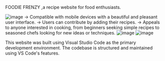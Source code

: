 FOODIE FRENZY ,a recipe website for food enthusiasts.

![image](https://github.com/Mamoonalatif/RECIPE-WEBSITE/assets/151760913/2df799af-893b-444f-921b-cefda44dee71)
-> Compatible with mobile devices with a beautiful and pleasant user interface.
-> Users can contribute by adding their recipes.
-> Appeals to anyone interested in cooking, from beginners seeking simple recipes to seasoned chefs looking for new ideas or techniques.
![image](https://github.com/Mamoonalatif/RECIPE-WEBSITE/assets/151760913/4f976585-b2de-4c4a-a2b7-99d368ea05df)
![image](https://github.com/Mamoonalatif/RECIPE-WEBSITE/assets/151760913/6631bbed-51df-4a3c-ba57-797680a429bf)

This website was built using Visual Studio Code as the primary development environment.
The codebase is structured and maintained using VS Code's features.



